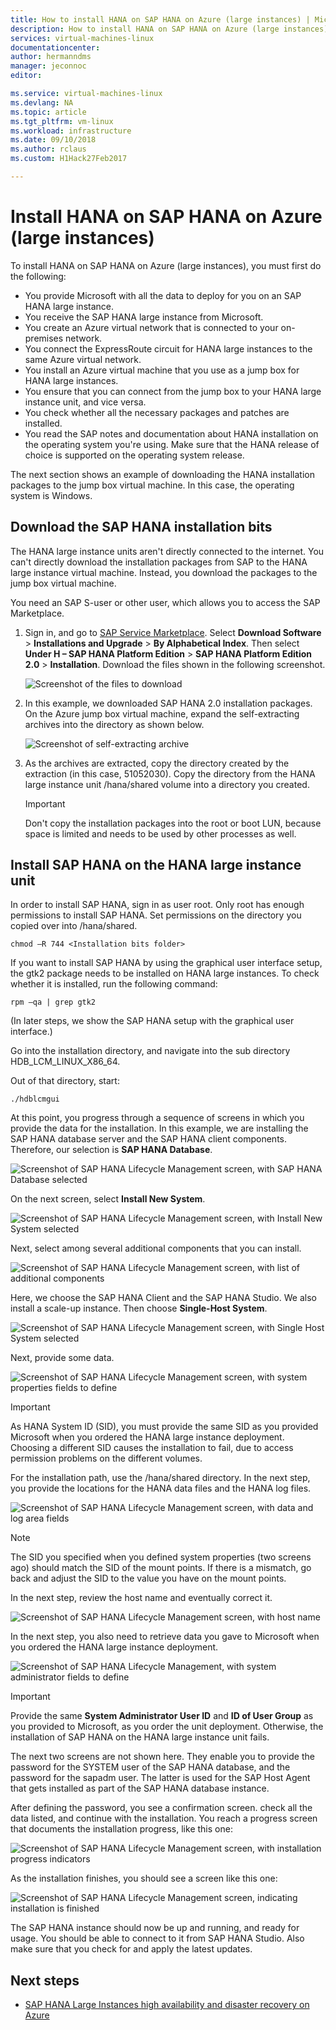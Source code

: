 ```yaml
---
title: How to install HANA on SAP HANA on Azure (large instances) | Microsoft Docs
description: How to install HANA on SAP HANA on Azure (large instances).
services: virtual-machines-linux
documentationcenter: 
author: hermanndms
manager: jeconnoc
editor:

ms.service: virtual-machines-linux
ms.devlang: NA
ms.topic: article
ms.tgt_pltfrm: vm-linux
ms.workload: infrastructure
ms.date: 09/10/2018
ms.author: rclaus
ms.custom: H1Hack27Feb2017

---
```

# Install HANA on SAP HANA on Azure (large instances)

To install HANA on SAP HANA on Azure (large instances), you must first do the following:
- You provide Microsoft with all the data to deploy for you on an SAP HANA large instance.
- You receive the SAP HANA large instance from Microsoft.
- You create an Azure virtual network that is connected to your on-premises network.
- You connect the ExpressRoute circuit for HANA large instances to the same Azure virtual network.
- You install an Azure virtual machine that you use as a jump box for HANA large instances.
- You ensure that you can connect from the jump box to your HANA large instance unit, and vice versa.
- You check whether all the necessary packages and patches are installed.
- You read the SAP notes and documentation about HANA installation on the operating system you're using. Make sure that the HANA release of choice is supported on the operating system release.

The next section shows an example of downloading the HANA installation packages to the jump box virtual machine. In this case, the operating system is Windows.

## Download the SAP HANA installation bits
The HANA large instance units aren't directly connected to the internet. You can't directly download the installation packages from SAP to the HANA large instance virtual machine. Instead, you download the packages to the jump box virtual machine.

You need an SAP S-user or other user, which allows you to access the SAP Marketplace.

1. Sign in, and go to [SAP Service Marketplace](https://support.sap.com/en/index.html). Select **Download Software** > **Installations and Upgrade** > **By Alphabetical Index**. Then select **Under H – SAP HANA Platform Edition** > **SAP HANA Platform Edition 2.0** > **Installation**. Download the files shown in the following screenshot.

   ![Screenshot of the files to download](./media/hana-installation/image16_download_hana.PNG)

2. In this example, we downloaded SAP HANA 2.0 installation packages. On the Azure jump box virtual machine, expand the self-extracting archives into the directory as shown below.

   ![Screenshot of self-extracting archive](./media/hana-installation/image17_extract_hana.PNG)

3. As the archives are extracted, copy the directory created by the extraction (in this case, 51052030). Copy the directory from the HANA large instance unit /hana/shared volume into a directory you created.

   > [!Important]
   > Don't copy the installation packages into the root or boot LUN, because space is limited and needs to be used by other processes as well.


## Install SAP HANA on the HANA large instance unit
In order to install SAP HANA, sign in as user root. Only root has enough permissions to install SAP HANA. Set permissions on the directory you copied over into /hana/shared.

```
chmod –R 744 <Installation bits folder>
```

If you want to install SAP HANA by using the graphical user interface setup, the gtk2 package needs to be installed on HANA large instances. To check whether it is installed, run the following command:

```
rpm –qa | grep gtk2
```

(In later steps, we show the SAP HANA setup with the graphical user interface.)

Go into the installation directory, and navigate into the sub directory HDB_LCM_LINUX_X86_64. 

Out of that directory, start:

```
./hdblcmgui 
```
At this point, you progress through a sequence of screens in which you provide the data for the installation. In this example, we are installing the SAP HANA database server and the SAP HANA client components. Therefore, our selection is **SAP HANA Database**.

![Screenshot of SAP HANA Lifecycle Management screen, with SAP HANA Database selected](./media/hana-installation/image18_hana_selection.PNG)

On the next screen, select **Install New System**.

![Screenshot of SAP HANA Lifecycle Management screen, with Install New System selected](./media/hana-installation/image19_select_new.PNG)

Next, select among several additional components that you can install.

![Screenshot of SAP HANA Lifecycle Management screen, with list of additional components](./media/hana-installation/image20_select_components.PNG)

Here, we choose the SAP HANA Client and the SAP HANA Studio. We also install a scale-up instance. Then choose **Single-Host System**. 

![Screenshot of SAP HANA Lifecycle Management screen, with Single Host System selected](./media/hana-installation/image21_single_host.PNG)

Next, provide some data.

![Screenshot of SAP HANA Lifecycle Management screen, with system properties fields to define](./media/hana-installation/image22_provide_sid.PNG)

> [!Important]
> As HANA System ID (SID), you must provide the same SID as you provided Microsoft when you ordered the HANA large instance deployment. Choosing a different SID causes the installation to fail, due to access permission problems on the different volumes.

For the installation path, use the /hana/shared directory. In the next step, you provide the locations for the HANA data files and the HANA log files.


![Screenshot of SAP HANA Lifecycle Management screen, with data and log area fields](./media/hana-installation/image23_provide_log.PNG)

> [!Note]
> The SID you specified when you defined system properties (two screens ago) should match the SID of the mount points. If there is a mismatch, go back and adjust the SID to the value you have on the mount points.

In the next step, review the host name and eventually correct it. 

![Screenshot of SAP HANA Lifecycle Management screen, with host name](./media/hana-installation/image24_review_host_name.PNG)

In the next step, you also need to retrieve data you gave to Microsoft when you ordered the HANA large instance deployment. 

![Screenshot of SAP HANA Lifecycle Management, with system administrator fields to define](./media/hana-installation/image25_provide_guid.PNG)

> [!Important]
> Provide the same **System Administrator User ID** and **ID of User Group** as you provided to Microsoft, as you order the unit deployment. Otherwise, the installation of SAP HANA on the HANA large instance unit fails.

The next two screens are not shown here. They enable you to provide the password for the SYSTEM user of the SAP HANA database, and the password for the sapadm user. The latter is used for the SAP Host Agent that gets installed as part of the SAP HANA database instance.

After defining the password, you see a confirmation screen. check all the data listed, and continue with the installation. You reach a progress screen that documents the installation progress, like this one:

![Screenshot of SAP HANA Lifecycle Management screen, with installation progress indicators](./media/hana-installation/image27_show_progress.PNG)

As the installation finishes, you should see a screen like this one:

![Screenshot of SAP HANA Lifecycle Management screen, indicating installation is finished](./media/hana-installation/image28_install_finished.PNG)

The SAP HANA instance should now be up and running, and ready for usage. You should be able to connect to it from SAP HANA Studio. Also make sure that you check for and apply the latest updates.


## Next steps

- [SAP HANA Large Instances high availability and disaster recovery on Azure](hana-overview-high-availability-disaster-recovery.md)

